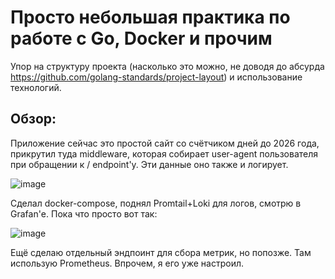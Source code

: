 # Просто небольшая практика по работе с Go, Docker и прочим

Упор на структуру проекта (насколько это можно, не доводя до абсурда https://github.com/golang-standards/project-layout) и использование технологий.

## Обзор:
Приложение сейчас это простой сайт со счётчиком дней до 2026 года, прикрутил туда middleware, которая собирает user-agent пользователя при обращении к / endpoint'у. Эти данные оно также и логирует.

![image](https://github.com/user-attachments/assets/8dd63548-48c3-4c96-b3ff-de7ade5f9754)

Сделал docker-compose, поднял Promtail+Loki для логов, смотрю в Grafan'е. Пока что просто вот так:

![image](https://github.com/user-attachments/assets/6ef9f1e0-a826-4f56-a806-04c43adf16cd)

Ещё сделаю отдельный эндпоинт для сбора метрик, но попозже. Там использую Prometheus. Впрочем, я его уже настроил.
